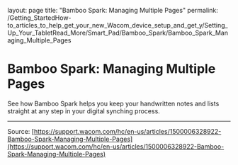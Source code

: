 layout: page
title: "Bamboo Spark: Managing Multiple Pages"
permalink: /Getting_StartedHow-to_articles_to_help_get_your_new_Wacom_device_setup_and_get_y/Setting_Up_Your_TabletRead_More/Smart_Pad/Bamboo_Spark/Bamboo_Spark_Managing_Multiple_Pages

# Bamboo Spark: Managing Multiple Pages

See how Bamboo Spark helps you keep your handwritten notes and lists straight at any step in your digital synching process.

---
Source: [https://support.wacom.com/hc/en-us/articles/1500006328922-Bamboo-Spark-Managing-Multiple-Pages](https://support.wacom.com/hc/en-us/articles/1500006328922-Bamboo-Spark-Managing-Multiple-Pages)
